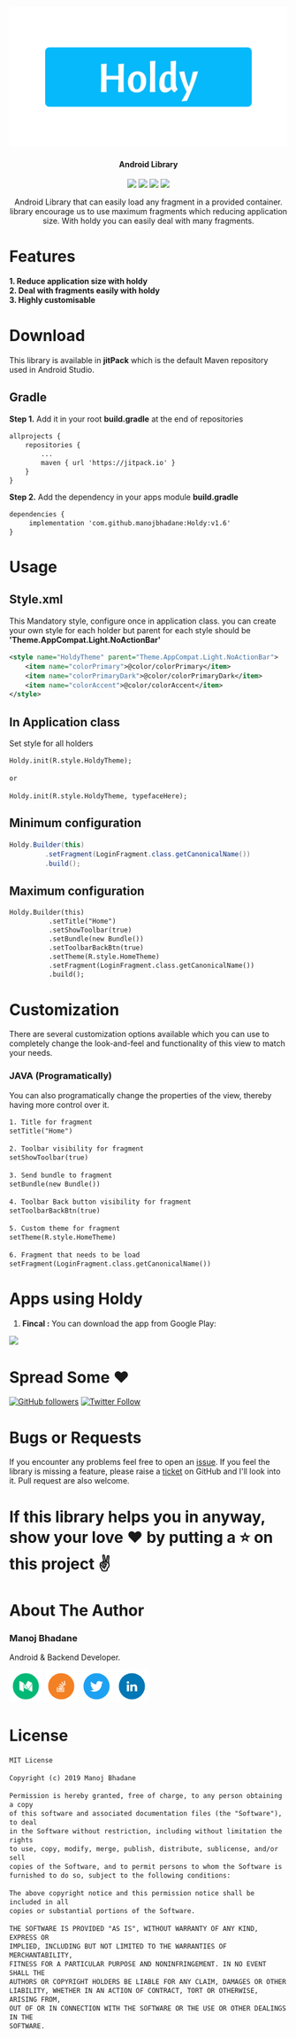 <img src="https://raw.githubusercontent.com/manojbhadane/Social-Icons/master/holdy3.png" >

<h4 align="center">Android Library</h4>

<p align="center">
  <a target="_blank" href="https://android-arsenal.com/api?level=16"><img src="https://img.shields.io/badge/API-9%2B-orange.svg"></a>
  <a target="_blank" href="https://jitpack.io/#manojbhadane/Holdy"><img src="https://jitpack.io/v/manojbhadane/Holdy.svg"></a>
  <a target="_blank" href="https://android-arsenal.com/details/1/7630"><img src="https://img.shields.io/badge/Android%20Arsenal-Holdy-brightgreen.svg?style=flat"></a>
  <a target="_blank" href="https://paypal.me/manojbhadane" title="Donate using PayPal"><img src="https://img.shields.io/badge/paypal-donate-blue.svg" /></a>
</p>

<p align="center">Android Library that can easily load any fragment in a provided container. library encourage us to use maximum fragments which reducing application size. With holdy you can easily deal with many fragments.</p>

# Features
**1. Reduce application size with holdy**<br/>
**2. Deal with fragments easily with holdy**<br/>
**3. Highly customisable**<br/>


# Download

This library is available in **jitPack** which is the default Maven repository used in Android Studio.

## Gradle 
**Step 1.** Add it in your root **build.gradle** at the end of repositories
```Gradle
allprojects {
	repositories {
		...
		maven { url 'https://jitpack.io' }
	}
}
```

**Step 2.** Add the dependency in your apps module **build.gradle**
```Gradle
dependencies {
	 implementation 'com.github.manojbhadane:Holdy:v1.6'
}
```

# Usage

## Style.xml
This Mandatory style, configure once in application class. you can create your own style for each holder but parent for each 
style should be **'Theme.AppCompat.Light.NoActionBar'**
```xml
<style name="HoldyTheme" parent="Theme.AppCompat.Light.NoActionBar">
    <item name="colorPrimary">@color/colorPrimary</item>
    <item name="colorPrimaryDark">@color/colorPrimaryDark</item>
    <item name="colorAccent">@color/colorAccent</item>
</style>
```

## In Application class
Set style for all holders
```
Holdy.init(R.style.HoldyTheme);

or 

Holdy.init(R.style.HoldyTheme, typefaceHere);
```

## Minimum configuration
```Java
Holdy.Builder(this)
         .setFragment(LoginFragment.class.getCanonicalName())
         .build();
``` 

## Maximum configuration
```
Holdy.Builder(this)
          .setTitle("Home")
          .setShowToolbar(true)
          .setBundle(new Bundle())
          .setToolbarBackBtn(true)
          .setTheme(R.style.HomeTheme)
          .setFragment(LoginFragment.class.getCanonicalName())
          .build();
```


# Customization

There are several customization options available which you can use to completely change the look-and-feel and functionality of this view to match your needs.

### JAVA (Programatically)

You can also programatically change the properties of the view, thereby having more control over it.
```
1. Title for fragment
setTitle("Home")

2. Toolbar visibility for fragment
setShowToolbar(true)

3. Send bundle to fragment
setBundle(new Bundle())

4. Toolbar Back button visibility for fragment
setToolbarBackBtn(true)

5. Custom theme for fragment
setTheme(R.style.HomeTheme)

6. Fragment that needs to be load
setFragment(LoginFragment.class.getCanonicalName())
```

# Apps using Holdy
1. **Fincal :** You can download the app from Google Play:

<a target="_blank" href="https://play.google.com/store/apps/details?id=com.financecalculator"><img src="https://play.google.com/intl/en_us/badges/images/generic/en-play-badge.png" height="60"></a>

# Spread Some :heart:
[![GitHub followers](https://img.shields.io/github/followers/manojbhadane.svg?style=social&label=Follow)](https://github.com/manojbhadane)  [![Twitter Follow](https://img.shields.io/twitter/follow/manojbhadane.svg?style=social)](https://twitter.com/Manoj_bhadane) 


# Bugs or Requests

If you encounter any problems feel free to open an [issue](https://github.com/manojbhadane/Holdy/issues/new?assignees=&labels=&template=bug_report.md). If you feel the library is missing a feature, please raise a [ticket](https://github.com/manojbhadane/Holdy/issues/new?assignees=&labels=&template=feature_request.md) on GitHub and I'll look into it. Pull request are also welcome. 

# If this library helps you in anyway, show your love :heart: by putting a :star: on this project :v:

# About The Author

### Manoj Bhadane

Android & Backend Developer.


<a href="https://medium.com/@manojbhadane"><img src="https://github.com/manojbhadane/Social-Icons/blob/master/medium-icon.png?raw=true" width="60"></a>
<a href="https://stackoverflow.com/users/4034678/manoj-bhadane"><img src="https://github.com/manojbhadane/Social-Icons/blob/master/stackoverflow-icon.png?raw=true" width="60"></a>
<a href="https://twitter.com/Manoj_bhadane"><img src="https://github.com/manojbhadane/Social-Icons/blob/master/twitter-icon.png?raw=true" width="60"></a>
<a href="https://in.linkedin.com/in/manojbhadane"><img src="https://github.com/manojbhadane/Social-Icons/blob/master/linkedin-icon.png?raw=true" width="60"></a>


# License

```
MIT License

Copyright (c) 2019 Manoj Bhadane

Permission is hereby granted, free of charge, to any person obtaining a copy
of this software and associated documentation files (the "Software"), to deal
in the Software without restriction, including without limitation the rights
to use, copy, modify, merge, publish, distribute, sublicense, and/or sell
copies of the Software, and to permit persons to whom the Software is
furnished to do so, subject to the following conditions:

The above copyright notice and this permission notice shall be included in all
copies or substantial portions of the Software.

THE SOFTWARE IS PROVIDED "AS IS", WITHOUT WARRANTY OF ANY KIND, EXPRESS OR
IMPLIED, INCLUDING BUT NOT LIMITED TO THE WARRANTIES OF MERCHANTABILITY,
FITNESS FOR A PARTICULAR PURPOSE AND NONINFRINGEMENT. IN NO EVENT SHALL THE
AUTHORS OR COPYRIGHT HOLDERS BE LIABLE FOR ANY CLAIM, DAMAGES OR OTHER
LIABILITY, WHETHER IN AN ACTION OF CONTRACT, TORT OR OTHERWISE, ARISING FROM,
OUT OF OR IN CONNECTION WITH THE SOFTWARE OR THE USE OR OTHER DEALINGS IN THE
SOFTWARE.
```

